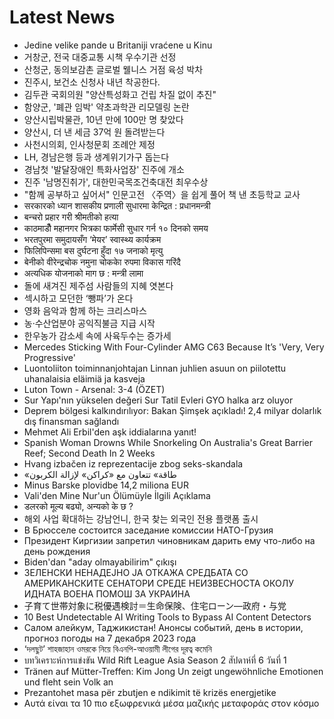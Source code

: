 # Latest News
-  Jedine velike pande u Britaniji vraćene u Kinu
-  거창군, 전국 대중교통 시책 우수기관 선정
-  산청군, 동의보감촌 글로벌 웰니스 거점 육성 박차
-  진주시, 보건소 신청사 내년 착공한다.
-  김두관 국회의원 "양산특성화고 건립 차질 없이 추진"
-  함양군, '폐관 임박' 약초과학관 리모델링 논란
-  양산시립박물관, 10년 만에 100만 명 찾았다
-  양산시, 더 낸 세금 37억 원 돌려받는다
-  사천시의회, 인사청문회 조례안 제정
-  LH, 경남은행 등과 생계위기가구 돕는다
-  경남첫 '발달장애인 특화사업장' 진주에 개소
-  진주 '남명진취가', 대한민국목조건축대전 최우수상
-  "함께 공부하고 싶어서" 인문고전 〈주역〉을 쉽게 풀어 책 낸 초등학교 교사
-  सरकारको ध्यान शासकीय प्रणाली सुधारमा केन्द्रित : प्रधानमन्त्री
-  बन्चरो प्रहार गरी श्रीमतीको हत्या
-  काठमाडौँ महानगर भित्रका फार्मेसी सुधार गर्न १० दिनको समय
-  भरतपुरमा समुदायसँग ‘मेयर’ स्वास्थ्य कार्यक्रम
-  फिलिपिन्समा बस दुर्घटना हुँदा १७ जनाको मृत्यु
-  बेनीको वीरेन्द्रचोक नमुना चोककाे रुपमा विकास गरिंदै
-  अत्यधिक योजनाको माग छ : मन्त्री लामा
-  돌에 새겨진 제주섬 사람들의 지혜 엿본다
-  섹시하고 모던한 ‘뺑파’가 온다
-  영화 음악과 함께 하는 크리스마스
-  농·수산업분야 공익직불금 지급 시작
-  한우농가 감소세 속에 사육두수는 증가세
-  Mercedes Sticking With Four-Cylinder AMG C63 Because It’s 'Very, Very Progressive'
-  Luontoliiton toiminnanjohtajan Linnan juhlien asuun on piilotettu uhanalaisia eläimiä ja kasveja
-  Luton Town - Arsenal: 3-4 (ÖZET)
-  Sur Yapı'nın yükselen değeri Sur Tatil Evleri GYO halka arz oluyor
-  Deprem bölgesi kalkındırılıyor: Bakan Şimşek açıkladı! 2,4 milyar dolarlık dış finansman sağlandı
-  Mehmet Ali Erbil'den aşk iddialarına yanıt!
-  Spanish Woman Drowns While Snorkeling On Australia's Great Barrier Reef; Second Death In 2 Weeks
-  Hvang izbačen iz reprezentacije zbog seks-skandala
-  «طاقة» تتعاون مع «كراكن» لإزالة الكربون
-  Minus Barske plovidbe 14,2 miliona EUR
-  Vali'den Mine Nur'un Ölümüyle İlgili Açıklama
-  डलरको मूल्य बढ्यो, अन्यको के छ ?
-  해외 사업 확대하는 강남언니, 한국 찾는 외국인 전용 플랫폼 출시
-  В Брюсселе состоится заседание комиссии НАТО-Грузия
-  Президент Киргизии запретил чиновникам дарить ему что-либо на день рождения
-  Biden'dan "aday olmayabilirim" çıkışı
-  ЗЕЛЕНСКИ НЕНАДЕЈНО ЈА ОТКАЖА СРЕДБАТА СО АМЕРИКАНСКИТЕ СЕНАТОРИ СРЕДЕ НЕИЗВЕСНОСТА ОКОЛУ ИДНАТА ВОЕНА ПОМОШ ЗА УКРАИНА
-  子育て世帯対象に税優遇検討＝生命保険、住宅ローン―政府・与党
-  10 Best Undetectable AI Writing Tools to Bypass AI Content Detectors
-  Салом алейкум, Таджикистан! Анонсы событий, день в истории, прогноз погоды на 7 декабря 2023 года
-  ‘দলছুট’ শাহজাহান ওমরকে নিয়ে বিএনপি-আওয়ামী লীগের দূরত্ব কমেনি
-  บทวิเคราะห์การแข่งขัน Wild Rift League Asia Season 2 สัปดาห์ที่ 6 วันที่ 1
-  Tränen auf Mütter-Treffen: Kim Jong Un zeigt ungewöhnliche Emotionen und fleht sein Volk an
-  Prezantohet masa për zbutjen e ndikimit të krizës energjetike
-  Aυτά είναι τα 10 πιο εξωφρενικά μέσα μαζικής μεταφοράς στον κόσμο
